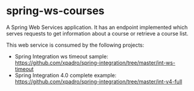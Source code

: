 spring-ws-courses
==================

A Spring Web Services application. It has an endpoint implemented which serves requests to get information about a course or retrieve a course list.

This web service is consumed by the following projects:

- Spring Integration ws timeout sample: https://github.com/xpadro/spring-integration/tree/master/int-ws-timeout
- Spring Integration 4.0 complete example: https://github.com/xpadro/spring-integration/tree/master/int-v4-full
